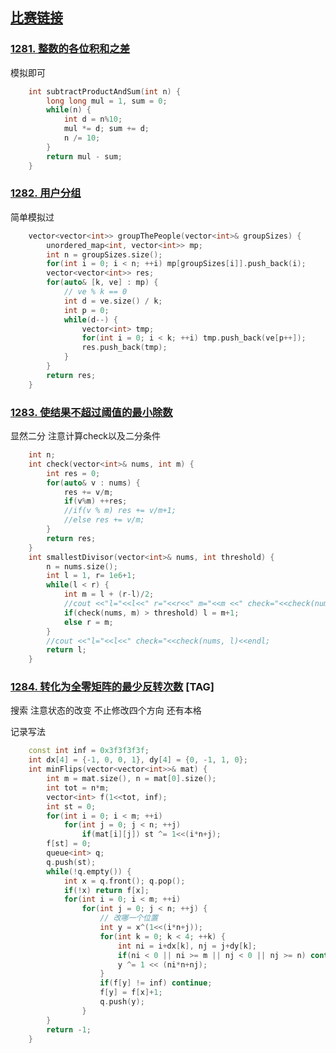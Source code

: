 ## [比赛链接](https://leetcode-cn.com/contest/weekly-contest-166/)


### [1281. 整数的各位积和之差](https://leetcode-cn.com/problems/subtract-the-product-and-sum-of-digits-of-an-integer/)

模拟即可

```c++
    int subtractProductAndSum(int n) {
        long long mul = 1, sum = 0;
        while(n) {
            int d = n%10;
            mul *= d; sum += d;
            n /= 10;
        }
        return mul - sum;
    }
```


### [1282. 用户分组](https://leetcode-cn.com/problems/group-the-people-given-the-group-size-they-belong-to/)

简单模拟过

```c++
    vector<vector<int>> groupThePeople(vector<int>& groupSizes) {
        unordered_map<int, vector<int>> mp;
        int n = groupSizes.size();
        for(int i = 0; i < n; ++i) mp[groupSizes[i]].push_back(i);
        vector<vector<int>> res;
        for(auto& [k, ve] : mp) {
            // ve % k == 0
            int d = ve.size() / k;
            int p = 0;
            while(d--) {
                vector<int> tmp;
                for(int i = 0; i < k; ++i) tmp.push_back(ve[p++]);
                res.push_back(tmp);
            }
        }
        return res;
    }
```

### [1283. 使结果不超过阈值的最小除数](https://leetcode-cn.com/problems/find-the-smallest-divisor-given-a-threshold/)

显然二分 注意计算check以及二分条件

```c++
    int n;
    int check(vector<int>& nums, int m) {
        int res = 0;
        for(auto& v : nums) {
            res += v/m;
            if(v%m) ++res;
            //if(v % m) res += v/m+1;
            //else res += v/m;
        }
        return res;
    }
    int smallestDivisor(vector<int>& nums, int threshold) {
        n = nums.size();
        int l = 1, r= 1e6+1;
        while(l < r) {
            int m = l + (r-l)/2;
            //cout <<"l="<<l<<" r="<<r<<" m="<<m <<" check="<<check(nums, m)<<endl;
            if(check(nums, m) > threshold) l = m+1;
            else r = m;
        }
        //cout <<"l="<<l<<" check="<<check(nums, l)<<endl;
        return l;
    }
```

### [1284. 转化为全零矩阵的最少反转次数](https://leetcode-cn.com/problems/minimum-number-of-flips-to-convert-binary-matrix-to-zero-matrix/) [TAG]

搜索 注意状态的改变 不止修改四个方向 还有本格

记录写法

```c++
    const int inf = 0x3f3f3f3f;
    int dx[4] = {-1, 0, 0, 1}, dy[4] = {0, -1, 1, 0};
    int minFlips(vector<vector<int>>& mat) {
        int m = mat.size(), n = mat[0].size();
        int tot = n*m;
        vector<int> f(1<<tot, inf);
        int st = 0;
        for(int i = 0; i < m; ++i)
            for(int j = 0; j < n; ++j)
                if(mat[i][j]) st ^= 1<<(i*n+j);
        f[st] = 0;
        queue<int> q;
        q.push(st);
        while(!q.empty()) {
            int x = q.front(); q.pop();
            if(!x) return f[x];
            for(int i = 0; i < m; ++i)
                for(int j = 0; j < n; ++j) {
                    // 改哪一个位置
                    int y = x^(1<<(i*n+j));
                    for(int k = 0; k < 4; ++k) {
                        int ni = i+dx[k], nj = j+dy[k];
                        if(ni < 0 || ni >= m || nj < 0 || nj >= n) continue;
                        y ^= 1 << (ni*n+nj);
                    }
                    if(f[y] != inf) continue;
                    f[y] = f[x]+1;
                    q.push(y);
                }
        }
        return -1;
    }
```
